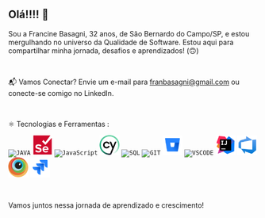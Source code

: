 ## Olá!!!! 🌟


Sou a Francine Basagni, 32 anos, de São Bernardo do Campo/SP, e estou mergulhando no universo da Qualidade de Software. Estou aqui para compartilhar minha jornada, desafios e aprendizados!  (🙃)


</div>


</br>


📬 Vamos Conectar?
Envie um e-mail para franbasagni@gmail.com ou conecte-se comigo no LinkedIn.


</div>


</br>



⚛️  Tecnologias e Ferramentas :


<code><img width="40px" src="https://img.icons8.com/color/48/000000/java-coffee-cup-logo.png" title = "JAVA"/></code>
<code><img width="40px" src="https://raw.githubusercontent.com/devicons/devicon/6910f0503efdd315c8f9b858234310c06e04d9c0/icons/selenium/selenium-original.svg" title = "Selenium"/></code>
<code><img width="40px" src="https://img.icons8.com/color/48/000000/javascript.png" title = "JavaScript"/></code>
<code><img width="40px" src="https://raw.githubusercontent.com/devicons/devicon/6910f0503efdd315c8f9b858234310c06e04d9c0/icons/cypressio/cypressio-original.svg" title = "Cypress"/></code>
<code><img width="40px" src="https://img.icons8.com/ios/50/000000/sql.png" title = "SQL"/></code>
<code><img width="40px" src="https://cdn.jsdelivr.net/gh/devicons/devicon/icons/git/git-original.svg" title = "GIT"/></code>
<code><img width="40px" src="https://raw.githubusercontent.com/devicons/devicon/6910f0503efdd315c8f9b858234310c06e04d9c0/icons/bitbucket/bitbucket-original.svg" title = "Bitbucket"/></code>
<code><img width="40px" src="https://cdn.jsdelivr.net/gh/devicons/devicon@latest/icons/vscode/vscode-original.svg" title = "VSCODE"/></code>
<code><img width="40px" src="https://raw.githubusercontent.com/devicons/devicon/6910f0503efdd315c8f9b858234310c06e04d9c0/icons/intellij/intellij-original.svg" title = "Intellij"/></code>
<code><img width="40px" src="https://raw.githubusercontent.com/devicons/devicon/5fb9cb53cebb8515fc63c6e13d2789ee51c3bd06/icons/azuredevops/azuredevops-original.svg" title = "Azure"/></code>
<code><img width="40px" src="https://raw.githubusercontent.com/devicons/devicon/6910f0503efdd315c8f9b858234310c06e04d9c0/icons/browserstack/browserstack-original.svg" title = "Browserstack"/></code>
<code><img width="40px" src="https://raw.githubusercontent.com/devicons/devicon/6910f0503efdd315c8f9b858234310c06e04d9c0/icons/jira/jira-original.svg" title = "Jira"/></code>

</div>


</br>



Vamos juntos nessa jornada de aprendizado e crescimento!


   


